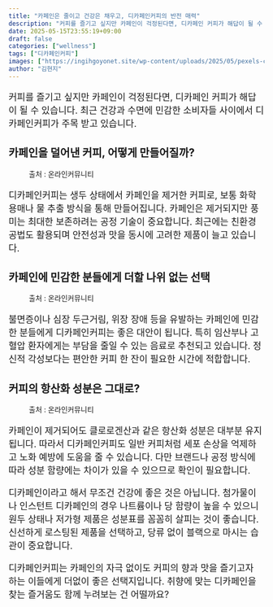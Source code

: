 ```yaml
---
title: "카페인은 줄이고 건강은 채우고, 디카페인커피의 반전 매력"
description: "커피를 즐기고 싶지만 카페인이 걱정된다면, 디카페인 커피가 해답이 될 수 있습니다. 최근 건강과 수면에 민감한 소비자들 사이에서 디카페인커피가 주목 받고 있습니다."
date: 2025-05-15T23:55:19+09:00
draft: false
categories: ["wellness"]
tags: ["디카페인커피"]
images: ["https://ingihgoyonet.site/wp-content/uploads/2025/05/pexels-chevanon-302899-1024x684.jpg", "https://ingihgoyonet.site/wp-content/uploads/2025/05/pexels-igor-haritanovich-814387-1695052-1024x683.jpg", "https://ingihgoyonet.site/wp-content/uploads/2025/05/pexels-juanpphotoandvideo-894695-1024x683.jpg"]
author: "김현지"
---
```


<p style="font-size:18px">커피를 즐기고 싶지만 카페인이 걱정된다면, 디카페인 커피가 해답이 될 수 있습니다. 최근 건강과 수면에 민감한 소비자들 사이에서 디카페인커피가 주목 받고 있습니다.</p> <h2 >카페인을 덜어낸 커피, 어떻게 만들어질까?</h2> <figure ><img src="https://ingihgoyonet.site/wp-content/uploads/2025/05/pexels-chevanon-302899-1024x684.jpg" alt="" style="aspect-ratio:16/9;object-fit:cover"/><figcaption >출처 : 온라인커뮤니티</figcaption></figure> <p style="font-size:18px">디카페인커피는 생두 상태에서 카페인을 제거한 커피로, 보통 화학 용매나 물 추출 방식을 통해 만들어집니다. 카페인은 제거되지만 풍미는 최대한 보존하려는 공정 기술이 중요합니다. 최근에는 친환경 공법도 활용되며 안전성과 맛을 동시에 고려한 제품이 늘고 있습니다.</p> <h2 >카페인에 민감한 분들에게 더할 나위 없는 선택</h2> <figure ><img src="https://ingihgoyonet.site/wp-content/uploads/2025/05/pexels-igor-haritanovich-814387-1695052-1024x683.jpg" alt="" style="aspect-ratio:16/9;object-fit:cover"/><figcaption >출처 : 온라인커뮤니티</figcaption></figure> <p style="font-size:18px">불면증이나 심장 두근거림, 위장 장애 등을 유발하는 카페인에 민감한 분들에게 디카페인커피는 좋은 대안이 됩니다. 특히 임산부나 고혈압 환자에게는 부담을 줄일 수 있는 음료로 추천되고 있습니다. 정신적 각성보다는 편안한 커피 한 잔이 필요한 시간에 적합합니다.</p> <h2 >커피의 항산화 성분은 그대로?</h2> <figure ><img src="https://ingihgoyonet.site/wp-content/uploads/2025/05/pexels-juanpphotoandvideo-894695-1024x683.jpg" alt="" style="aspect-ratio:16/9;object-fit:cover"/><figcaption >출처 : 온라인커뮤니티</figcaption></figure> <p style="font-size:18px">카페인이 제거되어도 클로로겐산과 같은 항산화 성분은 대부분 유지됩니다. 따라서 디카페인커피도 일반 커피처럼 세포 손상을 억제하고 노화 예방에 도움을 줄 수 있습니다. 다만 브랜드나 공정 방식에 따라 성분 함량에는 차이가 있을 수 있으므로 확인이 필요합니다.</p> <p style="font-size:18px">디카페인이라고 해서 무조건 건강에 좋은 것은 아닙니다. 첨가물이나 인스턴트 디카페인의 경우 나트륨이나 당 함량이 높을 수 있으니 원두 상태나 저가형 제품은 성분표를 꼼꼼히 살피는 것이 좋습니다. 신선하게 로스팅된 제품을 선택하고, 당류 없이 블랙으로 마시는 습관이 중요합니다.</p> <p style="font-size:18px">디카페인커피는 카페인의 자극 없이도 커피의 향과 맛을 즐기고자 하는 이들에게 더없이 좋은 선택지입니다. 취향에 맞는 디카페인을 찾는 즐거움도 함께 누려보는 건 어떨까요?</p>